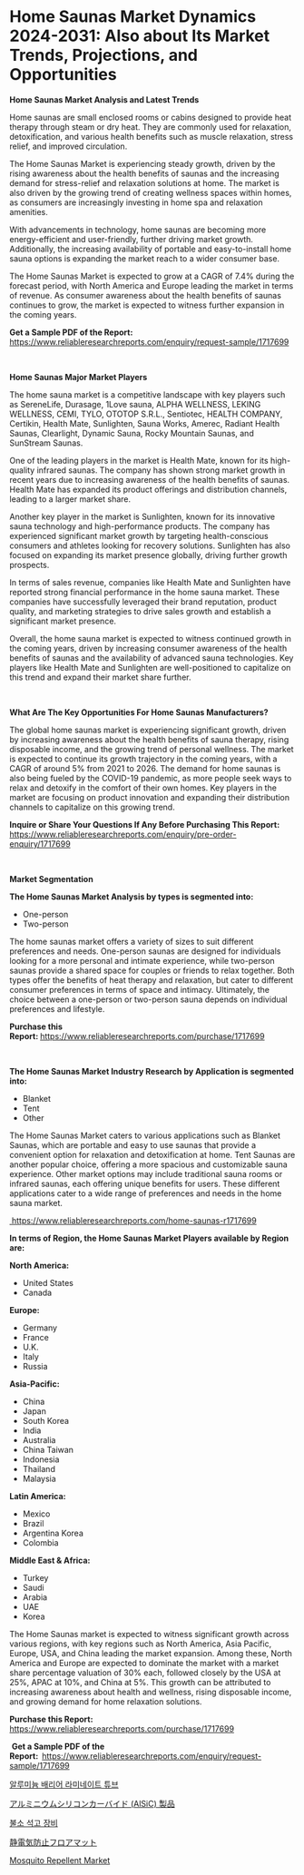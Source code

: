 <p><h1>Home Saunas Market Dynamics 2024-2031: Also about Its Market Trends, Projections, and Opportunities</h1></p><p><strong>Home Saunas Market Analysis and Latest Trends</strong></p>
<p><p>Home saunas are small enclosed rooms or cabins designed to provide heat therapy through steam or dry heat. They are commonly used for relaxation, detoxification, and various health benefits such as muscle relaxation, stress relief, and improved circulation.</p><p>The Home Saunas Market is experiencing steady growth, driven by the rising awareness about the health benefits of saunas and the increasing demand for stress-relief and relaxation solutions at home. The market is also driven by the growing trend of creating wellness spaces within homes, as consumers are increasingly investing in home spa and relaxation amenities.</p><p>With advancements in technology, home saunas are becoming more energy-efficient and user-friendly, further driving market growth. Additionally, the increasing availability of portable and easy-to-install home sauna options is expanding the market reach to a wider consumer base.</p><p>The Home Saunas Market is expected to grow at a CAGR of 7.4% during the forecast period, with North America and Europe leading the market in terms of revenue. As consumer awareness about the health benefits of saunas continues to grow, the market is expected to witness further expansion in the coming years.</p></p>
<p><strong>Get a Sample PDF of the Report:&nbsp;</strong> <a href="https://www.reliableresearchreports.com/enquiry/request-sample/1717699">https://www.reliableresearchreports.com/enquiry/request-sample/1717699</a></p>
<p>&nbsp;</p>
<p><strong>Home Saunas Major Market Players</strong></p>
<p><p>The home sauna market is a competitive landscape with key players such as SereneLife, Durasage, 1Love sauna, ALPHA WELLNESS, LEKING WELLNESS, CEMI, TYLO, OTOTOP S.R.L., Sentiotec, HEALTH COMPANY, Certikin, Health Mate, Sunlighten, Sauna Works, Amerec, Radiant Health Saunas, Clearlight, Dynamic Sauna, Rocky Mountain Saunas, and SunStream Saunas. </p><p>One of the leading players in the market is Health Mate, known for its high-quality infrared saunas. The company has shown strong market growth in recent years due to increasing awareness of the health benefits of saunas. Health Mate has expanded its product offerings and distribution channels, leading to a larger market share. </p><p>Another key player in the market is Sunlighten, known for its innovative sauna technology and high-performance products. The company has experienced significant market growth by targeting health-conscious consumers and athletes looking for recovery solutions. Sunlighten has also focused on expanding its market presence globally, driving further growth prospects. </p><p>In terms of sales revenue, companies like Health Mate and Sunlighten have reported strong financial performance in the home sauna market. These companies have successfully leveraged their brand reputation, product quality, and marketing strategies to drive sales growth and establish a significant market presence. </p><p>Overall, the home sauna market is expected to witness continued growth in the coming years, driven by increasing consumer awareness of the health benefits of saunas and the availability of advanced sauna technologies. Key players like Health Mate and Sunlighten are well-positioned to capitalize on this trend and expand their market share further.</p></p>
<p>&nbsp;</p>
<p><strong>What Are The Key Opportunities For Home Saunas Manufacturers?</strong></p>
<p><p>The global home saunas market is experiencing significant growth, driven by increasing awareness about the health benefits of sauna therapy, rising disposable income, and the growing trend of personal wellness. The market is expected to continue its growth trajectory in the coming years, with a CAGR of around 5% from 2021 to 2026. The demand for home saunas is also being fueled by the COVID-19 pandemic, as more people seek ways to relax and detoxify in the comfort of their own homes. Key players in the market are focusing on product innovation and expanding their distribution channels to capitalize on this growing trend.</p></p>
<p><strong>Inquire or Share Your Questions If Any Before Purchasing This Report:</strong> <a href="https://www.reliableresearchreports.com/enquiry/pre-order-enquiry/1717699">https://www.reliableresearchreports.com/enquiry/pre-order-enquiry/1717699</a></p>
<p>&nbsp;</p>
<p><strong>Market Segmentation</strong></p>
<p><strong>The Home Saunas Market Analysis by types is segmented into:</strong></p>
<p><ul><li>One-person</li><li>Two-person</li></ul></p>
<p><p>The home saunas market offers a variety of sizes to suit different preferences and needs. One-person saunas are designed for individuals looking for a more personal and intimate experience, while two-person saunas provide a shared space for couples or friends to relax together. Both types offer the benefits of heat therapy and relaxation, but cater to different consumer preferences in terms of space and intimacy. Ultimately, the choice between a one-person or two-person sauna depends on individual preferences and lifestyle.</p></p>
<p><strong>Purchase this Report:&nbsp;</strong><a href="https://www.reliableresearchreports.com/purchase/1717699">https://www.reliableresearchreports.com/purchase/1717699</a></p>
<p>&nbsp;</p>
<p><strong>The Home Saunas Market Industry Research by Application is segmented into:</strong></p>
<p><ul><li>Blanket</li><li>Tent</li><li>Other</li></ul></p>
<p><p>The Home Saunas Market caters to various applications such as Blanket Saunas, which are portable and easy to use saunas that provide a convenient option for relaxation and detoxification at home. Tent Saunas are another popular choice, offering a more spacious and customizable sauna experience. Other market options may include traditional sauna rooms or infrared saunas, each offering unique benefits for users. These different applications cater to a wide range of preferences and needs in the home sauna market.</p></p>
<p><a href="https://www.reliableresearchreports.com/home-saunas-r1717699">&nbsp;https://www.reliableresearchreports.com/home-saunas-r1717699</a></p>
<p><strong>In terms of Region, the Home Saunas Market Players available by Region are:</strong></p>
<p>
    <p> <strong> North America: </strong>
        <ul>
            <li>United States</li>
            <li>Canada</li>
        </ul>
        </p> 
    <p> <strong> Europe: </strong>
        <ul>
            <li>Germany</li>
            <li>France</li>
            <li>U.K.</li>
            <li>Italy</li>
            <li>Russia</li>
        </ul>
        </p> 
    <p> <strong> Asia-Pacific: </strong>
        <ul>
            <li>China</li>
            <li>Japan</li>
            <li>South Korea</li>
            <li>India</li>
            <li>Australia</li>
            <li>China Taiwan</li>
            <li>Indonesia</li>
            <li>Thailand</li>
            <li>Malaysia</li>
        </ul>
        </p> 
    <p> <strong> Latin America: </strong>
        <ul>
            <li>Mexico</li>
            <li>Brazil</li>
            <li>Argentina Korea</li>
            <li>Colombia</li>
        </ul>
        </p> 
    <p> <strong> Middle East & Africa: </strong>
        <ul>
            <li>Turkey</li>
            <li>Saudi</li>
            <li>Arabia</li>
            <li>UAE</li>
            <li>Korea</li>
        </ul>
    </p>
    </p>
<p><p>The Home Saunas market is expected to witness significant growth across various regions, with key regions such as North America, Asia Pacific, Europe, USA, and China leading the market expansion. Among these, North America and Europe are expected to dominate the market with a market share percentage valuation of 30% each, followed closely by the USA at 25%, APAC at 10%, and China at 5%. This growth can be attributed to increasing awareness about health and wellness, rising disposable income, and growing demand for home relaxation solutions.</p></p>
<p><strong>Purchase this Report: </strong><a href="https://www.reliableresearchreports.com/purchase/1717699">https://www.reliableresearchreports.com/purchase/1717699</a></p>
<p>&nbsp;<strong>Get a Sample PDF of the Report:&nbsp;&nbsp;</strong><a href="https://www.reliableresearchreports.com/enquiry/request-sample/1717699">https://www.reliableresearchreports.com/enquiry/request-sample/1717699</a></p>
<p><strong></strong></p>
<p><p><a href="https://medium.com/@munchkin678568/%EC%95%8C%EB%A3%A8%EB%AF%B8%EB%8A%84-%EB%B0%B0%EB%A6%AC%EC%96%B4-%EB%9E%98%EB%AF%B8%EB%84%A4%EC%9D%B4%ED%8A%B8-%ED%8A%9C%EB%B8%8C-%EC%8B%9C%EC%9E%A5-%EC%97%AD%ED%95%99-%EB%B0%8F-%EC%84%B1%EC%9E%A5-%EC%B4%89%EC%A7%84%EC%9A%94%EC%9D%B8-%EB%B6%84%EC%84%9D-%EB%B0%8F-2024%EB%85%84%EB%B6%80%ED%84%B0-2031%EB%85%84%EA%B9%8C%EC%A7%80-%EC%98%88%EC%B8%A1%ED%95%A9%EB%8B%88%EB%8B%A4-525d8859aa0c">알루미늄 배리어 라미네이트 튜브</a></p><p><a href="https://medium.com/@qarpaiop35/%E3%82%A2%E3%83%AB%E3%83%9F%E3%83%8B%E3%82%A6%E3%83%A0%E3%82%B7%E3%83%AA%E3%82%B3%E3%83%B3%E3%82%AB%E3%83%BC%E3%83%90%E3%82%A4%E3%83%89-alsic-%E8%A3%BD%E5%93%81%E5%B8%82%E5%A0%B4%E3%81%AE%E8%A6%8F%E6%A8%A1%E3%81%AF-%E5%B9%B4%E5%B9%B3%E5%9D%87%E6%88%90%E9%95%B7%E7%8E%8715-%E3%81%A7%E6%88%90%E9%95%B7%E3%81%97%E3%81%A6%E3%81%8A%E3%82%8A-%E3%81%93%E3%81%AE%E3%83%AC%E3%83%9D%E3%83%BC%E3%83%88%E3%81%A7%E3%81%AF%E3%82%BF%E3%82%A4%E3%83%97-%E3%82%A2%E3%83%97%E3%83%AA%E3%82%B1%E3%83%BC%E3%82%B7%E3%83%A7%E3%83%B3-%E6%88%90%E9%95%B7-%E3%81%8A%E3%82%88%E3%81%B32024%E5%B9%B4%E3%81%8B%E3%82%892031%E5%B9%B4%E3%81%BE%E3%81%A7%E3%81%AE%E4%BA%88%E6%B8%AC%E5%88%86%E6%9E%90%E3%81%8C%E3%82%AB%E3%83%90%E3%83%BC%E3%81%95%E3%82%8C-c96db151c23e">アルミニウムシリコンカーバイド (AlSiC) 製品</a></p><p><a href="https://github.com/jimahmed0511/Market-Research-Report-List-1/blob/main/6993155148353.md">불소 석고 장비</a></p><p><a href="https://medium.com/@alexsania91/%E3%82%B0%E3%83%AD%E3%83%BC%E3%83%90%E3%83%AB%E3%81%AA%E5%B8%AF%E9%9B%BB%E9%98%B2%E6%AD%A2%E3%83%95%E3%83%AD%E3%82%A2%E3%83%9E%E3%83%83%E3%83%88%E3%81%AE%E5%B8%82%E5%A0%B4%E8%A6%8F%E6%A8%A1%E3%81%AF-%E5%B9%B4%E9%96%93%E6%88%90%E9%95%B7%E7%8E%87-%E3%81%AB%E9%81%94%E3%81%99%E3%82%8B%E3%81%A8%E4%BA%88%E6%83%B3%E3%81%95%E3%82%8C%E3%81%A6%E3%81%8A%E3%82%8A-%E3%81%93%E3%81%AE%E3%83%AC%E3%83%9D%E3%83%BC%E3%83%88%E3%81%AF2024%E5%B9%B4%E3%81%8B%E3%82%892031%E5%B9%B4%E3%81%BE%E3%81%A7%E3%81%AE%E5%B8%82%E5%A0%B4%E3%81%AE%E6%88%90%E9%95%B7-%E3%83%88%E3%83%AC%E3%83%B3%E3%83%89-%E6%A9%9F%E4%BC%9A-%E4%BA%88%E6%B8%AC%E3%82%92%E3%82%AB%E3%83%90%E3%83%BC%E3%81%97%E3%81%A6%E3%81%84%E3%81%BE%E3%81%99-f082d3ca99da">静電気防止フロアマット</a></p><p><a href="https://github.com/liliskanaya73/Market-Research-Report-List-1/blob/main/mosquito-repellent-market.md">Mosquito Repellent Market</a></p></p>